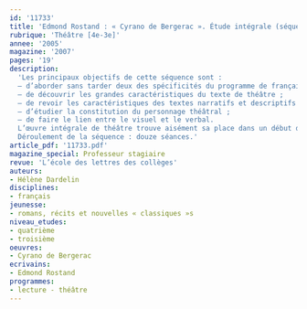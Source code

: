 ```yaml
---
id: '11733'
title: 'Edmond Rostand : « Cyrano de Bergerac ». Étude intégrale (séquence)'
rubrique: 'Théâtre [4e-3e]'
annee: '2005'
magazine: '2007'
pages: '19'
description: 
  'Les principaux objectifs de cette séquence sont :
  – d’aborder sans tarder deux des spécificités du programme de français de la classe de troisième : l’expression de soi et la prise en compte d’autrui ;
  – de découvrir les grandes caractéristiques du texte de théâtre ;
  – de revoir les caractéristiques des textes narratifs et descriptifs ;
  – d’étudier la constitution du personnage théâtral ;
  – de faire le lien entre le visuel et le verbal.
  L’œuvre intégrale de théâtre trouve aisément sa place dans un début d’année scolaire ; la grande majorité des élèves – y compris ceux qui rencontrent des difficultés importantes – ont peu d’appréhension pour aborder le texte de théâtre.
  Déroulement de la séquence : douze séances.'
article_pdf: '11733.pdf'
magazine_special: Professeur stagiaire
revue: 'L’école des lettres des collèges'
auteurs:
- Hélène Dardelin
disciplines:
- français
jeunesse:
- romans, récits et nouvelles « classiques »s
niveau_etudes:
- quatrième
- troisième
oeuvres:
- Cyrano de Bergerac
ecrivains:
- Edmond Rostand
programmes:
- lecture - théâtre
---
```

